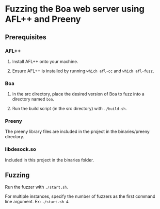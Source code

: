 # Fuzzing the Boa web server using AFL++ and Preeny
## Prerequisites
### AFL++
1. Install AFL++ onto your machine.

2. Ensure AFL++ is installed by running `which afl-cc` and `which afl-fuzz`.

### Boa
1. In the src directory, place the desired version of Boa to fuzz into a directory named `boa`.

2. Run the build script (in the src directory) with `./build.sh`.

### Preeny
The preeny library files are included in the project in the binaries/preeny directory.

### libdesock.so
Included in this project in the binaries folder.

## Fuzzing
Run the fuzzer with `./start.sh`.

For multiple instances, specify the number of fuzzers as the first command line argument.  Ex: `./start.sh 4`.